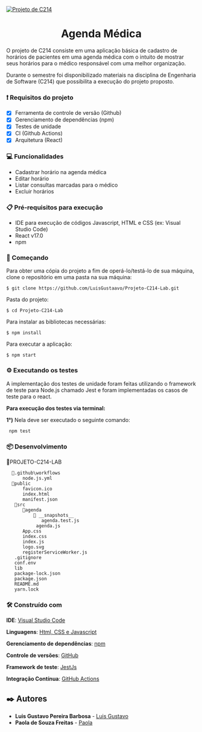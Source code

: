 [![Projeto de C214](https://github.com/LuisGustaavo/Projeto-C214-Lab/actions/workflows/node.js.yml/badge.svg)](https://github.com/LuisGustaavo/Projeto-C214-Lab/actions/workflows/node.js.yml)
<h1 align = "center">Agenda Médica</h1>

<p>O projeto de C214 consiste em uma aplicação básica de cadastro de horários de pacientes em uma agenda médica com o intuito de mostrar seus horários para o médico responsável com uma melhor organização.</p>

<p>Durante o semestre foi disponibilizado materiais na disciplina de Engenharia de Software (C214) que possibilita a execução do projeto proposto. </p>

### ❗ Requisitos do projeto

- [x] Ferramenta de controle de versão (Github) 
- [x] Gerenciamento de dependências (npm)
- [x] Testes de unidade 
- [x] CI (Github Actions)
- [x] Arquitetura (React)

### 💻 Funcionalidades
- Cadastrar horário na agenda médica
- Editar horário
- Listar consultas marcadas para o médico
- Excluir horários

### 📋 Pré-requisitos para execução
- IDE para execução de códigos Javascript, HTML e CSS (ex: Visual Studio Code)
- React v17.0
- npm 

### 🚀 Começando
Para obter uma cópia do projeto a fim de operá-lo/testá-lo de sua máquina, clone o repositório em uma pasta na sua máquina:
```
$ git clone https://github.com/LuisGustaavo/Projeto-C214-Lab.git
```

Pasta do projeto:
```
$ cd Projeto-C214-Lab
```

Para instalar as bibliotecas necessárias:
```
$ npm install
```

Para executar a aplicação:
```
$ npm start
```


### ⚙️ Executando os testes
A implementação dos testes de unidade foram feitas utilizando o framework de teste para Node.js chamado Jest e foram implementadas os casos de teste para o react.

**Para execução dos testes via terminal:**

**1°)** Nela deve ser executado o seguinte comando:
```
 npm test
```

### 📦 Desenvolvimento

  📂PROJETO-C214-LAB
      
      📂.github\workflows
          node.js.yml    
      📂public
          favicon.ico
          index.html
          manifest.json
       📂src
          📂agenda
              📂 __snapshots__
                 agenda.test.js
               agenda.js
          App.css
          index.css
          index.js
          logo.svg
          registerServiceWorker.js
       .gitignore
       conf.env
       lib
       package-lock.json
       package.json
       README.md
       yarn.lock

### 🛠️ Construído com
**IDE**: [Visual Studio Code](https://code.visualstudio.com/)

**Linguagens**: [Html, CSS e Javascript](https://www.devmedia.com.br/primeiros-passos-no-html5-javascript-e-css3/25647)

**Gerenciamento de dependências**: [npm](https://www.npmjs.com/)

**Controle de versões**: [GitHub](https://github.com/)

**Framework de teste**: [JestJs](https://jestjs.io/pt-BR/)

**Integração Contínua**: [GitHub Actions](https://github.com/features/actions)

## ✒️ Autores

* **Luis Gustavo Pereira Barbosa** - [Luis Gustavo](https://github.com/LuisGustaavo)
* **Paola de Souza Freitas** - [Paola](https://github.com/paola-freitas)
